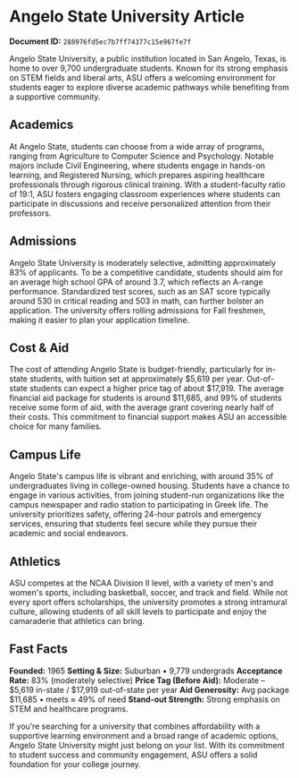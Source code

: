 # Angelo State University Article

**Document ID:** `288976fd5ec7b7ff74377c15e967fe7f`

Angelo State University, a public institution located in San Angelo, Texas, is home to over 9,700 undergraduate students. Known for its strong emphasis on STEM fields and liberal arts, ASU offers a welcoming environment for students eager to explore diverse academic pathways while benefiting from a supportive community.

## Academics
At Angelo State, students can choose from a wide array of programs, ranging from Agriculture to Computer Science and Psychology. Notable majors include Civil Engineering, where students engage in hands-on learning, and Registered Nursing, which prepares aspiring healthcare professionals through rigorous clinical training. With a student-faculty ratio of 19:1, ASU fosters engaging classroom experiences where students can participate in discussions and receive personalized attention from their professors.

## Admissions
Angelo State University is moderately selective, admitting approximately 83% of applicants. To be a competitive candidate, students should aim for an average high school GPA of around 3.7, which reflects an A-range performance. Standardized test scores, such as an SAT score typically around 530 in critical reading and 503 in math, can further bolster an application. The university offers rolling admissions for Fall freshmen, making it easier to plan your application timeline.

## Cost & Aid
The cost of attending Angelo State is budget-friendly, particularly for in-state students, with tuition set at approximately $5,619 per year. Out-of-state students can expect a higher price tag of about $17,919. The average financial aid package for students is around $11,685, and 99% of students receive some form of aid, with the average grant covering nearly half of their costs. This commitment to financial support makes ASU an accessible choice for many families.

## Campus Life
Angelo State's campus life is vibrant and enriching, with around 35% of undergraduates living in college-owned housing. Students have a chance to engage in various activities, from joining student-run organizations like the campus newspaper and radio station to participating in Greek life. The university prioritizes safety, offering 24-hour patrols and emergency services, ensuring that students feel secure while they pursue their academic and social endeavors.

## Athletics
ASU competes at the NCAA Division II level, with a variety of men's and women's sports, including basketball, soccer, and track and field. While not every sport offers scholarships, the university promotes a strong intramural culture, allowing students of all skill levels to participate and enjoy the camaraderie that athletics can bring.

## Fast Facts
**Founded:** 1965
**Setting & Size:** Suburban • 9,779 undergrads
**Acceptance Rate:** 83% (moderately selective)
**Price Tag (Before Aid):** Moderate – $5,619 in-state / $17,919 out-of-state per year
**Aid Generosity:** Avg package $11,685 • meets ≈ 49% of need
**Stand-out Strength:** Strong emphasis on STEM and healthcare programs.

If you’re searching for a university that combines affordability with a supportive learning environment and a broad range of academic options, Angelo State University might just belong on your list. With its commitment to student success and community engagement, ASU offers a solid foundation for your college journey.
